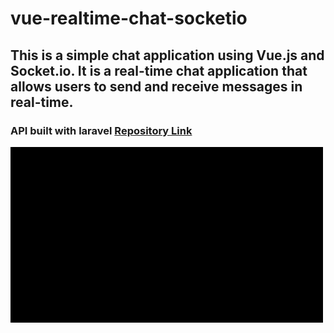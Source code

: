 # vue-realtime-chat-socketio

## This is a simple chat application using Vue.js and Socket.io. It is a real-time chat application that allows users to send and receive messages in real-time.
### API built with laravel [Repository Link](https://github.com/amr3del/realtime-chat-socketio-laravel)

<img src="vue-chat.gif" width="500">